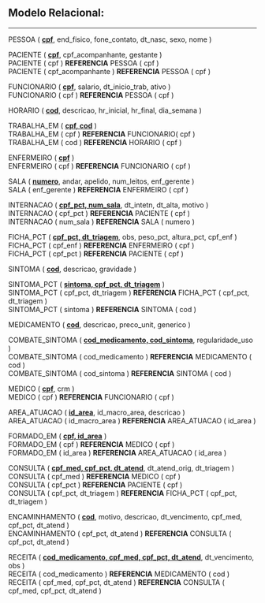 ## Modelo Relacional:  
---
PESSOA ( __<ins>cpf</ins>__, end_fisico, fone_contato, dt_nasc, sexo, nome )  

PACIENTE ( __<ins>cpf</ins>__, cpf_acompanhante, gestante )  
PACIENTE ( cpf ) __REFERENCIA__ PESSOA ( cpf )  
PACIENTE ( cpf_acompanhante ) __REFERENCIA__ PESSOA ( cpf )  

FUNCIONARIO ( __<ins>cpf</ins>__, salario, dt_inicio_trab, ativo )  
FUNCIONARIO ( cpf ) __REFERENCIA__ PESSOA ( cpf )  

HORARIO ( __<ins>cod</ins>__, descricao, hr_inicial, hr_final, dia_semana )  

TRABALHA_EM ( __<ins>cpf, cod</ins>__ )  
TRABALHA_EM ( cpf ) __REFERENCIA__ FUNCIONARIO( cpf )  
TRABALHA_EM ( cod ) __REFERENCIA__ HORARIO ( cpf )  

ENFERMEIRO ( __<ins>cpf</ins>__ )  
ENFERMEIRO ( cpf ) __REFERENCIA__ FUNCIONARIO ( cpf )  

SALA ( __<ins>numero</ins>__, andar, apelido, num_leitos, enf_gerente )  
SALA ( enf_gerente ) __REFERENCIA__ ENFERMEIRO ( cpf )  

INTERNACAO ( __<ins>cpf_pct, num_sala</ins>__, dt_intetn, dt_alta, motivo )  
INTERNACAO ( cpf_pct ) __REFERENCIA__ PACIENTE ( cpf )  
INTERNACAO ( num_sala ) __REFERENCIA__ SALA ( numero )  

FICHA_PCT ( __<ins>cpf_pct, dt_triagem</ins>__, obs, peso_pct, altura_pct, cpf_enf )  
FICHA_PCT ( cpf_enf ) __REFERENCIA__ ENFERMEIRO ( cpf )  
FICHA_PCT ( cpf_pct ) __REFERENCIA__ PACIENTE ( cpf )  

SINTOMA ( __<ins>cod</ins>__, descricao, gravidade )  

SINTOMA_PCT ( __<ins>sintoma, cpf_pct, dt_triagem</ins>__ )  
SINTOMA_PCT ( cpf_pct, dt_triagem ) __REFERENCIA__ FICHA_PCT ( cpf_pct, dt_triagem )  
SINTOMA_PCT ( sintoma ) __REFERENCIA__ SINTOMA ( cod )  

MEDICAMENTO ( __<ins>cod</ins>__, descricao, preco_unit, generico )  

COMBATE_SINTOMA ( __<ins>cod_medicamento, cod_sintoma</ins>__, regularidade_uso )  
COMBATE_SINTOMA ( cod_medicamento ) __REFERENCIA__ MEDICAMENTO ( cod )  
COMBATE_SINTOMA ( cod_sintoma ) __REFERENCIA__ SINTOMA ( cod )  

MEDICO ( __<ins>cpf</ins>__, crm )  
MEDICO ( cpf ) __REFERENCIA__ FUNCIONARIO ( cpf )  

AREA_ATUACAO ( __<ins>id_area</ins>__, id_macro_area, descricao )  
AREA_ATUACAO ( id_macro_area ) __REFERENCIA__ AREA_ATUACAO ( id_area )  

FORMADO_EM ( __<ins>cpf, id_area</ins>__ )  
FORMADO_EM ( cpf ) __REFERENCIA__ MEDICO ( cpf )  
FORMADO_EM ( id_area ) __REFERENCIA__ AREA_ATUACAO ( id_area )  

CONSULTA ( __<ins>cpf_med, cpf_pct, dt_atend</ins>__, dt_atend_orig, dt_triagem )  
CONSULTA ( cpf_med ) __REFERENCIA__ MEDICO ( cpf )  
CONSULTA ( cpf_pct ) __REFERENCIA__ PACIENTE ( cpf )  
CONSULTA ( cpf_pct, dt_triagem ) __REFERENCIA__ FICHA_PCT ( cpf_pct, dt_triagem )  

ENCAMINHAMENTO ( __<ins>cod</ins>__, motivo, descricao, dt_vencimento, cpf_med, cpf_pct, dt_atend )  
ENCAMINHAMENTO ( cpf_pct, dt_atend ) __REFERENCIA__ CONSULTA ( cpf_pct, dt_atend )  

RECEITA ( __<ins>cod_medicamento, cpf_med, cpf_pct, dt_atend</ins>__, dt_vencimento, obs )  
RECEITA ( cod_medicamento ) __REFERENCIA__ MEDICAMENTO ( cod )  
RECEITA ( cpf_med, cpf_pct, dt_atend ) __REFERENCIA__ CONSULTA ( cpf_med, cpf_pct, dt_atend )  
